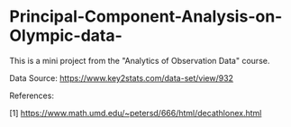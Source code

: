 # Principal-Component-Analysis-on-Olympic-data-
This is a mini project from the "Analytics of Observation Data" course.

Data Source: https://www.key2stats.com/data-set/view/932

References:

[1] https://www.math.umd.edu/~petersd/666/html/decathlonex.html
